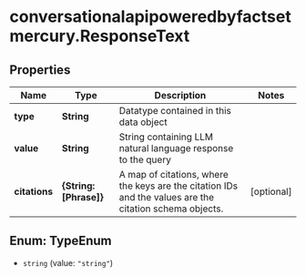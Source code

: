 # conversationalapipoweredbyfactsetmercury.ResponseText

## Properties

Name | Type | Description | Notes
------------ | ------------- | ------------- | -------------
**type** | **String** | Datatype contained in this data object | 
**value** | **String** | String containing LLM natural language response to the query | 
**citations** | **{String: [Phrase]}** | A map of citations, where the keys are the citation IDs and the values are the citation schema objects. | [optional] 



## Enum: TypeEnum


* `string` (value: `"string"`)




